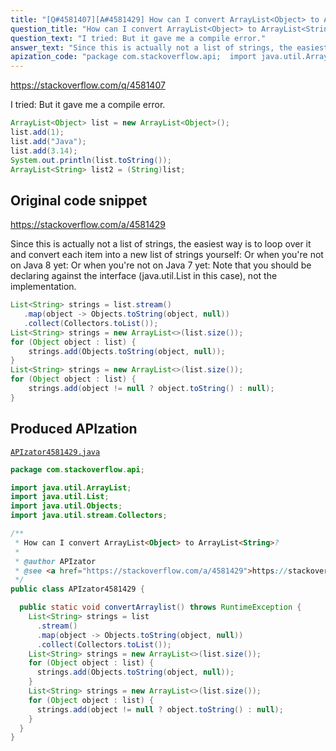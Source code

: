 ```yaml
---
title: "[Q#4581407][A#4581429] How can I convert ArrayList<Object> to ArrayList<String>?"
question_title: "How can I convert ArrayList<Object> to ArrayList<String>?"
question_text: "I tried: But it gave me a compile error."
answer_text: "Since this is actually not a list of strings, the easiest way is to loop over it and convert each item into a new list of strings yourself: Or when you're not on Java 8 yet: Or when you're not on Java 7 yet: Note that you should be declaring against the interface (java.util.List in this case), not the implementation."
apization_code: "package com.stackoverflow.api;  import java.util.ArrayList; import java.util.List; import java.util.Objects; import java.util.stream.Collectors;  /**  * How can I convert ArrayList<Object> to ArrayList<String>?  *  * @author APIzator  * @see <a href=\"https://stackoverflow.com/a/4581429\">https://stackoverflow.com/a/4581429</a>  */ public class APIzator4581429 {    public static void convertArraylist() throws RuntimeException {     List<String> strings = list       .stream()       .map(object -> Objects.toString(object, null))       .collect(Collectors.toList());     List<String> strings = new ArrayList<>(list.size());     for (Object object : list) {       strings.add(Objects.toString(object, null));     }     List<String> strings = new ArrayList<>(list.size());     for (Object object : list) {       strings.add(object != null ? object.toString() : null);     }   } }"
---
```


https://stackoverflow.com/q/4581407

I tried:
But it gave me a compile error.


```java
ArrayList<Object> list = new ArrayList<Object>();
list.add(1);
list.add("Java");
list.add(3.14);
System.out.println(list.toString());
ArrayList<String> list2 = (String)list;
```


## Original code snippet

https://stackoverflow.com/a/4581429

Since this is actually not a list of strings, the easiest way is to loop over it and convert each item into a new list of strings yourself:
Or when you&#x27;re not on Java 8 yet:
Or when you&#x27;re not on Java 7 yet:
Note that you should be declaring against the interface (java.util.List in this case), not the implementation.

```java
List<String> strings = list.stream()
   .map(object -> Objects.toString(object, null))
   .collect(Collectors.toList());
List<String> strings = new ArrayList<>(list.size());
for (Object object : list) {
    strings.add(Objects.toString(object, null));
}
List<String> strings = new ArrayList<>(list.size());
for (Object object : list) {
    strings.add(object != null ? object.toString() : null);
}
```

## Produced APIzation

[`APIzator4581429.java`](https://github.com/pasqualesalza/apization-temp-data/raw/master/apizations/java/APIzator4581429.java)

```java
package com.stackoverflow.api;

import java.util.ArrayList;
import java.util.List;
import java.util.Objects;
import java.util.stream.Collectors;

/**
 * How can I convert ArrayList<Object> to ArrayList<String>?
 *
 * @author APIzator
 * @see <a href="https://stackoverflow.com/a/4581429">https://stackoverflow.com/a/4581429</a>
 */
public class APIzator4581429 {

  public static void convertArraylist() throws RuntimeException {
    List<String> strings = list
      .stream()
      .map(object -> Objects.toString(object, null))
      .collect(Collectors.toList());
    List<String> strings = new ArrayList<>(list.size());
    for (Object object : list) {
      strings.add(Objects.toString(object, null));
    }
    List<String> strings = new ArrayList<>(list.size());
    for (Object object : list) {
      strings.add(object != null ? object.toString() : null);
    }
  }
}

```